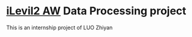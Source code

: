 [iLevil2 AW](http://www.aviation.levil.com/) Data Processing project
======================

This is an internship project of LUO Zhiyan
